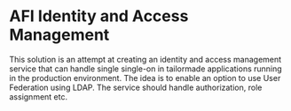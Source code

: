 # AFI Identity and Access Management
This solution is an attempt at creating an identity and access management service that can handle single single-on in tailormade applications running in the production environment. The idea is to enable an option to use User Federation using LDAP. The service should handle authorization, role assignment etc.
